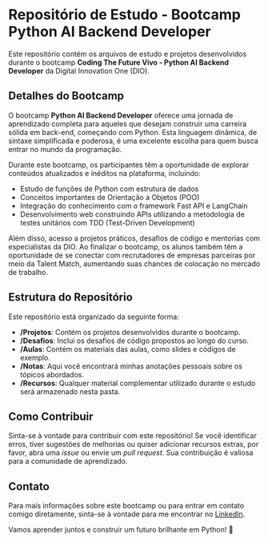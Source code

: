 # Repositório de Estudo - Bootcamp Python AI Backend Developer

Este repositório contém os arquivos de estudo e projetos desenvolvidos durante o bootcamp **Coding The Future Vivo - Python AI Backend Developer** da Digital Innovation One (DIO).

## Detalhes do Bootcamp

O bootcamp **Python AI Backend Developer** oferece uma jornada de aprendizado completa para aqueles que desejam construir uma carreira sólida em back-end, começando com Python. Esta linguagem dinâmica, de sintaxe simplificada e poderosa, é uma excelente escolha para quem busca entrar no mundo da programação.

Durante este bootcamp, os participantes têm a oportunidade de explorar conteúdos atualizados e inéditos na plataforma, incluindo:

- Estudo de funções de Python com estrutura de dados
- Conceitos importantes de Orientação a Objetos (POO)
- Integração do conhecimento com o framework Fast API e LangChain
- Desenvolvimento web construindo APIs utilizando a metodologia de testes unitários com TDD (Test-Driven Development)

Além disso, acesso a projetos práticos, desafios de código e mentorias com especialistas da DIO. Ao finalizar o bootcamp, os alunos também têm a oportunidade de se conectar com recrutadores de empresas parceiras por meio da Talent Match, aumentando suas chances de colocação no mercado de trabalho.

## Estrutura do Repositório

Este repositório está organizado da seguinte forma:

- **/Projetos**: Contém os projetos desenvolvidos durante o bootcamp.
- **/Desafios**: Inclui os desafios de código propostos ao longo do curso.
- **/Aulas**: Contém os materiais das aulas, como slides e códigos de exemplo.
- **/Notas**: Aqui você encontrará minhas anotações pessoais sobre os tópicos abordados.
- **/Recursos**: Qualquer material complementar utilizado durante o estudo será armazenado nesta pasta.

## Como Contribuir

Sinta-se à vontade para contribuir com este repositório! Se você identificar erros, tiver sugestões de melhorias ou quiser adicionar recursos extras, por favor, abra uma *issue* ou envie um *pull request*. Sua contribuição é valiosa para a comunidade de aprendizado.

## Contato

Para mais informações sobre este bootcamp ou para entrar em contato comigo diretamente, sinta-se à vontade para me encontrar no [LinkedIn](https://www.linkedin.com/in/rodrigo-souza-bb0151219/).

Vamos aprender juntos e construir um futuro brilhante em Python! 🚀
